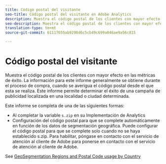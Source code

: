 ```yaml
---
title: Código postal del visitante
seo-title: Código postal del visitante en Adobe Analytics
description: Muestra el código postal de los clientes con mayor efecto en las métricas de éxito. La información para este informe generalmente se obtiene durante el proceso de compra, cuando se averigua el código postal desde el que esta se realiza. Este informe permite determinar el éxito de una campaña de publicidad localizada en una localidad o ciudad determinada.
seo-description: Muestra el código postal de los clientes con mayor efecto en las métricas de éxito. La información para este informe generalmente se obtiene durante el proceso de compra, cuando se averigua el código postal desde el que esta se realiza. Este informe permite determinar el éxito de una campaña de publicidad localizada en una localidad o ciudad determinada.
translation-type: tm+mt
source-git-commit: 61117655ab9298d6c5cb49c699a046ae9a56c815

---
```



# Código postal del visitante

Muestra el código postal de los clientes con mayor efecto en las métricas de éxito. La información para este informe generalmente se obtiene durante el proceso de compra, cuando se averigua el código postal desde el que esta se realiza. Este informe permite determinar el éxito de una campaña de publicidad localizada en una localidad o ciudad determinada.

Este informe se completa de una de las siguientes formas:

* Al completar la variable `s.zip` en su Implementación de Analytics
* Configuración del código postal para que se complete automáticamente en función de los datos de segmentación geográfica. Puede configurar el código postal para que se complete solo cuando no se haya establecido s.zip. Para habilitar, póngase en contacto con el servicio de atención al cliente de Adobe para ponerse en contacto con el servicio de atención al cliente de Adobe.

See [GeoSegmentation Regions and Postal Code usage by Country](reports-geosegmentation-reference.md)
